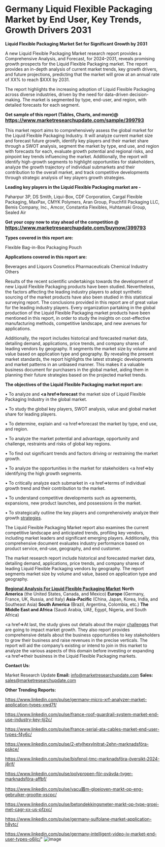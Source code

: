 # Germany Liquid Flexible Packaging Market by End User, Key Trends, Growth Drivers 2031

<strong>Liquid Flexible Packaging Market Set for Significant Growth by 2031</strong>

A new Liquid Flexible Packaging Market research report provides a Comprehensive Analysis, and Forecast, for 2024–2031, reveals promising growth prospects for the Liquid Flexible Packaging market. The report provides an in-depth analysis of current market trends, key growth drivers, and future projections, predicting that the market will grow at an annual rate of XX% to reach $XXX by 2031.

The report highlights the increasing adoption of Liquid Flexible Packaging across diverse industries, driven by the need for data-driven decision-making. The market is segmented by type, end-user, and region, with detailed forecasts for each segment.

<strong>Get sample of this report (Tables, Charts, and more)@ <a href=https://www.marketresearchupdate.com/sample/399793><font size=3 color=#0000ff>https://www.marketresearchupdate.com/sample/399793</font></a></strong>

This market report aims to comprehensively assess the global market for the Liquid Flexible Packaging Industry. It will analyze current market size and forecast future growth, identify key players and their market share through a SWOT analysis, segment the market by type, end use, and region with forecasts for each, evaluate growth potential and regional risks, and pinpoint key trends influencing the market. Additionally, the report will identify high-growth segments to highlight opportunities for stakeholders, analyze the growth trajectory of individual submarkets and their contribution to the overall market, and track competitive developments through strategic analysis of key players growth strategies.

<strong>Leading key players in the Liquid Flexible Packaging market are -</strong>

Paharpur 3P, DS Smith, Liqui-Box, CDF Corporation, Cargal Flexible Packaging, MaxPax, CMYK Polymers, Aran Group, Pouchfill Packaging LLC, Bemis Company, Inc., Amcor, Constantia Flexibles, Huhtamaki Group, Sealed Air

<strong>Get your copy now to stay ahead of the competition @ <a href=https://www.marketresearchupdate.com/buynow/399793><font size=3 color=#0000ff>https://www.marketresearchupdate.com/buynow/399793</font></a></strong>

<strong>Types covered in this report are:</strong>

Flexible Bag-in-Box Packaging
Pouch

<strong>Applications covered in this report are:</strong>

Beverages and Liquors
Cosmetics
Pharmaceuticals
Chemical Industry
Others

Results of the recent scientific undertakings towards the development of new Liquid Flexible Packaging products have been studied. Nevertheless, the factors affecting the leading industry players to adopt synthetic sourcing of the market products have also been studied in this statistical surveying report. The conclusions provided in this report are of great value for the leading industry players. Every organization partaking in the global production of the Liquid Flexible Packaging market products have been mentioned in this report, in order to study the insights on cost-effective manufacturing methods, competitive landscape, and new avenues for applications.

Additionally, the report includes historical and forecasted market data, detailing demand, applications, price trends, and company shares of leading vendors by geography. It segments the market size by volume and value based on application type and geography. By revealing the present market standards, the report highlights the latest strategic developments and market patterns in an unbiased manner. This makes it a valuable business document for purchasers in the global market, aiding them in planning their future strategies based on the projected market trends.

<strong>The objectives of the Liquid Flexible Packaging market report are:</strong>

• To analyze and <strong><a href=><strong>forecast</strong></a></strong> the market size of Liquid Flexible Packaging Industry in the global market.

• To study the global key players, SWOT analysis, value and global market share for leading players.

• To determine, explain and <a href=>forecast</a> the market by type, end use, and region.

• To analyze the market potential and advantage, opportunity and challenge, restraints and risks of global key regions.

• To find out significant trends and factors driving or restraining the market growth.

• To analyze the opportunities in the market for stakeholders <a href=>by</a> identifying the high growth segments.

• To critically analyze each submarket in <a href=>terms</a> of individual growth trend and their contribution to the market.

• To understand competitive developments such as agreements, expansions, new product launches, and possessions in the market.

• To strategically outline the key players and comprehensively analyze their growth <a href=ASDF881288>strategies</a>.

The Liquid Flexible Packaging Market report also examines the current competitive landscape and anticipated trends, profiling key vendors, including market leaders and significant emerging players. Additionally, this comprehensive document evaluates industry performance based on product service, end-use, geography, and end customer.

The market research report include historical and forecasted market data, detailing demand, applications, price trends, and company shares of leading Liquid Flexible Packaging vendors by geography. The report segments market size by volume and value, based on application type and geography.

<strong><u><b>Regional Analysis For Liquid Flexible Packaging Market</b></u></strong>
<strong><b>North America</b></strong> (the United States, Canada, and Mexico)
<strong><b>Europe </b></strong>(Germany, France, UK, Russia, and Italy)
<strong><b>Asia-Pacific</b></strong> (China, Japan, Korea, India, and Southeast Asia)
<strong><b>South America</b></strong> (Brazil, Argentina, Colombia, etc.)
<strong><b>The Middle East and Africa</b></strong> (Saudi Arabia, UAE, Egypt, Nigeria, and South Africa)

<a href=>At last,</a> the study gives out details about the major <a href=ASDF991299>challenges</a> that are going to impact market growth. They also report provides comprehensive details about the business opportunities to key stakeholders to grow their business and raise revenues in the precise verticals. The report will aid the company’s existing or intend to join in this market to analyze the various aspects of this domain before investing or expanding <a href=>their</a> business in the Liquid Flexible Packaging markets.

<strong>Contact Us:</strong>

Market Research Update
<strong>Email:</strong> info@marketresearchupdate.com
<strong>Sales:</strong> sales@marketresearchupdate.com

<strong>Other Trending Reports:</strong>

<a href=https://www.linkedin.com/pulse/germany-micro-xrf-analyzer-market-application-types-xwd7f/>https://www.linkedin.com/pulse/germany-micro-xrf-analyzer-market-application-types-xwd7f/</a>

<a href=https://www.linkedin.com/pulse/france-roof-guardrail-system-market-end-use-industry-key-tjj2c/>https://www.linkedin.com/pulse/france-roof-guardrail-system-market-end-use-industry-key-tjj2c/</a>

<a href=https://www.linkedin.com/pulse/france-serial-ata-cables-market-end-user-types-f4y6c/>https://www.linkedin.com/pulse/france-serial-ata-cables-market-end-user-types-f4y6c/</a>

<a href=https://www.linkedin.com/pulse/2-etylhexylnitrat-2ehn-marknadsföra-pskce/>https://www.linkedin.com/pulse/2-etylhexylnitrat-2ehn-marknadsföra-pskce/</a>

<a href=https://www.linkedin.com/pulse/bisfenol-tmc-marknadsföra-översikt-2024-j8rlf/>https://www.linkedin.com/pulse/bisfenol-tmc-marknadsföra-översikt-2024-j8rlf/</a>

<a href=https://www.linkedin.com/pulse/polypropen-för-ovävda-tyger-marknadsföra-affbf/>https://www.linkedin.com/pulse/polypropen-för-ovävda-tyger-marknadsföra-affbf/</a>

<a href=https://www.linkedin.com/pulse/vacu眉m-gloeioven-markt-op-eng-gebruiker-grootte-xscpc/>https://www.linkedin.com/pulse/vacu眉m-gloeioven-markt-op-eng-gebruiker-grootte-xscpc/</a>

<a href=https://www.linkedin.com/pulse/betondekkingsmeter-markt-op-type-groei-met-cagr-xx-us-pfzxc/>https://www.linkedin.com/pulse/betondekkingsmeter-markt-op-type-groei-met-cagr-xx-us-pfzxc/</a>

<a href=https://www.linkedin.com/pulse/germany-sulfolane-market-application-h8ytc/>https://www.linkedin.com/pulse/germany-sulfolane-market-application-h8ytc/</a>

<a href=https://www.linkedin.com/pulse/germany-intelligent-video-iv-market-end-user-types-o6jlc/>https://www.linkedin.com/pulse/germany-intelligent-video-iv-market-end-user-types-o6jlc/</a>"
![image](https://github.com/user-attachments/assets/db0b25e6-3bc0-44f1-aa68-9a31e21bacc7)
